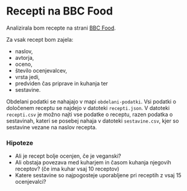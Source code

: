 # Recepti na BBC Food

Analizirala bom recepte na strani [BBC Food](https://www.bbc.co.uk/food).

Za vsak recept bom zajela:
- naslov,
- avtorja,
- oceno,
- število ocenjevalcev,
- vrsta jedi,
- predviden čas priprave in kuhanja ter
- sestavine.

Obdelani podatki se nahajajo v mapi `obdelani-podatki`. Vsi podatki o določenem receptu se najdejo v datoteki `recepti.json`. V datoteki `recepti.csv` je možno najti vse podatke o receptu, razen podatka o sestavinah, kateri se posebej nahaja v datoteki `sestavine.csv`, kjer so sestavine vezane na naslov recepta.
 
### Hipoteze
- Ali je recept bolje ocenjen, če je veganski?
- Ali obstaja povezava med kuharjem in časom kuhanja njegovih receptov? (če ima kuhar vsaj 10 receptov)
- Katere sestavine so najpogosteje uporabljene pri receptih z vsaj 15 ocenjevalci?
